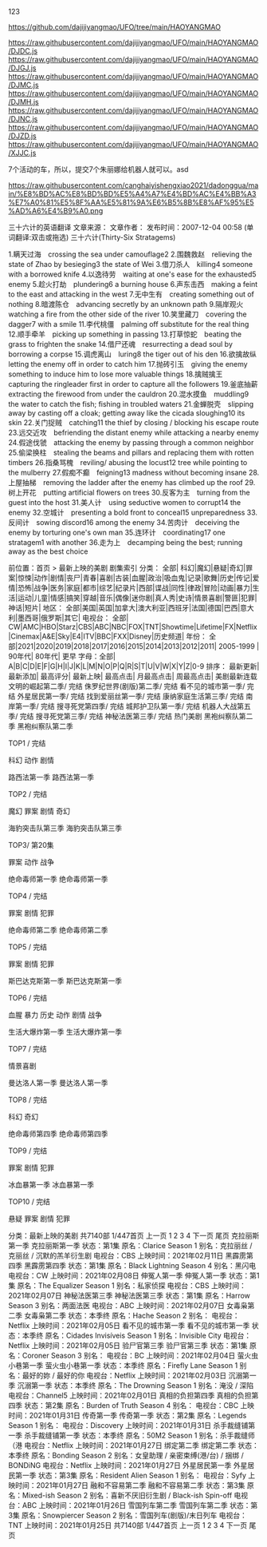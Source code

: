 



123


https://github.com/dajijiyangmao/UFO/tree/main/HAOYANGMAO

https://raw.githubusercontent.com/dajijiyangmao/UFO/main/HAOYANGMAO/DJDC.js
https://raw.githubusercontent.com/dajijiyangmao/UFO/main/HAOYANGMAO/DJGJ.js
https://raw.githubusercontent.com/dajijiyangmao/UFO/main/HAOYANGMAO/DJMC.js
https://raw.githubusercontent.com/dajijiyangmao/UFO/main/HAOYANGMAO/DJMH.js
https://raw.githubusercontent.com/dajijiyangmao/UFO/main/HAOYANGMAO/DJNC.js
https://raw.githubusercontent.com/dajijiyangmao/UFO/main/HAOYANGMAO/DJZD.js
https://raw.githubusercontent.com/dajijiyangmao/UFO/main/HAOYANGMAO/XJJC.js

7个活动的车，所以，提交7个朱丽娜给机器人就可以。asd


https://raw.githubusercontent.com/canghaiyishengxiao2021/dadonggua/main/%E8%BD%AC%E8%BD%BD%E5%A4%A7%E4%BD%AC%E4%BB%A3%E7%A0%81%E5%8F%AA%E5%81%9A%E6%B5%8B%E8%AF%95%E5%AD%A6%E4%B9%A0.png

三十六计的英语翻译
文章来源： 文章作者： 发布时间：2007-12-04 00:58 
(单词翻译:双击或拖选)
三十六计(Thirty-Six Stratagems)

1.瞒天过海　crossing the sea under camouflage2
2.围魏救赵　relieving the state of Zhao by besieging3 the state of Wei
3.借刀杀人　killing4 someone with a borrowed knife
4.以逸待劳　waiting at one's ease for the exhausted5 enemy
5.趁火打劫　plundering6 a burning house
6.声东击西　making a feint to the east and attacking in the west
7.无中生有　creating something out of nothing
8.暗渡陈仓　advancing secretly by an unknown path
9.隔岸观火　watching a fire from the other side of the river
10.笑里藏刀　covering the dagger7 with a smile
11.李代桃僵　palming off substitute for the real thing
12.顺手牵羊　picking up something in passing
13.打草惊蛇　beating the grass to frighten the snake
14.借尸还魂　resurrecting a dead soul by borrowing a corpse
15.调虎离山　luring8 the tiger out of his den
16.欲擒故纵　letting the enemy off in order to catch him
17.抛砖引玉　giving the enemy something to induce him to lose more valuable things
18.擒贼擒王　capturing the ringleader first in order to capture all the followers
19.釜底抽薪　extracting the firewood from under the cauldron
20.混水摸鱼　muddling9 the water to catch the fish; fishing in troubled waters
21.金蝉脱壳　slipping away by casting off a cloak; getting away like the cicada sloughing10 its skin
22.关门捉贼　catching11 the thief by closing / blocking his escape route
23.远交近攻　befriending the distant enemy while attacking a nearby enemy
24.假途伐虢　attacking the enemy by passing through a common neighbor
25.偷梁换柱　stealing the beams and pillars and replacing them with rotten timbers
26.指桑骂槐　reviling/ abusing the locust12 tree while pointing to the mulberry
27.假痴不癫　feigning13 madness without becoming insane
28.上屋抽梯　removing the ladder after the enemy has climbed up the roof
29.树上开花　putting artificial flowers on trees
30.反客为主　turning from the guest into the host
31.美人计　using seductive women to corrupt14 the enemy
32.空城计　presenting a bold front to conceal15 unpreparedness
33.反间计　sowing discord16 among the enemy
34.苦肉计　deceiving the enemy by torturing one's own man
35.连环计　coordinating17 one stratagem1 with another
36.走为上　decamping being the best; running away as the best choice



前位置：首页 > 最新上映的美剧
剧集索引
分类：
全部| 科幻|魔幻|悬疑|奇幻|罪案|惊悚|动作|剧情|丧尸|青春|喜剧|古装|血腥|政治|吸血鬼|记录|歌舞|历史|传记|爱情|恐怖|战争|医务|家庭|都市|综艺|纪录片|西部|谍战|同性|律政|冒险|动画|暴力|生活|运动|儿童|情感|搞笑|穿越|音乐|偶像|迷你剧|真人秀|史诗|情景喜剧|警匪|犯罪|神话|短片|
地区：
全部|美国|英国|加拿大|澳大利亚|西班牙|法国|德国|巴西|意大利|墨西哥|俄罗斯|其它|
电视台：
全部| CW|AMC|HBO|Starz|CBS|ABC|NBC|FOX|TNT|Showtime|Lifetime|FX|Netflix|Cinemax|A&E|Sky|E4|ITV|BBC|FXX|Disney|历史频道|
年份：
全部|2021|2020|2019|2018|2017|2016|2015|2014|2013|2012|2011| 2005-1999 | 90年代| 80年代| 更早
字母：全部| A|B|C|D|E|F|G|H|I|J|K|L|M|N|O|P|Q|R|S|T|U|V|W|X|Y|Z|0-9
排序：
最新更新| 最新添加| 最高评分| 最新上映| 最高点击| 月最高点击| 周最高点击|
美剧最新连载
文明的崛起第二季/ 完结
侏罗纪世界(剧版)第二季/ 完结
看不见的城市第一季/ 完结
外星居民第一季/ 完结
找到爱丽丝第一季/ 完结
康纳家庭生活第三季/ 完结
南岸第一季/ 完结
搜寻死党第四季/ 完结
城邦护卫队第一季/ 完结
机器人大战第五季/ 完结
搜寻死党第三季/ 完结
神秘法医第三季/ 完结
热门美剧
黑袍纠察队第二季
黑袍纠察队第二季

TOP1 / 完结

科幻 动作 剧情

路西法第一季
路西法第一季

TOP2 / 完结

魔幻 罪案 剧情 奇幻

海豹突击队第三季
海豹突击队第三季

TOP3/ 第20集

罪案 动作 战争

绝命毒师第一季
绝命毒师第一季

TOP4 / 完结

罪案 剧情 犯罪

绝命毒师第二季
绝命毒师第二季

TOP5 / 完结

罪案 剧情 犯罪

斯巴达克斯第一季
斯巴达克斯第一季

TOP6 / 完结

血腥 暴力 历史 动作 剧情 战争

生活大爆炸第一季
生活大爆炸第一季

TOP7 / 完结

情景喜剧

曼达洛人第一季
曼达洛人第一季

TOP8 / 完结

科幻 奇幻

绝命毒师第四季
绝命毒师第四季

TOP9 / 完结

罪案 剧情 犯罪

冰血暴第一季
冰血暴第一季

TOP10 / 完结

悬疑 罪案 剧情 犯罪

分类：最新上映的美剧
共7140部 1/447首页 上一页 1 2 3 4 下一页 尾页
克拉丽斯第一季
克拉丽斯第一季
状态：第1集
原名：Clarice Season 1
别名：克拉丽丝 / 克丽丝 / 沉默的羔羊衍生剧
电视台：CBS
上映时间：2021年02月11日
黑霹雳第四季
黑霹雳第四季
状态：第1集
原名：Black Lightning Season 4
别名：黑闪电
电视台：CW
上映时间：2021年02月08日
伸冤人第一季
伸冤人第一季
状态：第1集
原名：The Equalizer Season 1
别名：私家侦探
电视台：CBS
上映时间：2021年02月07日
神秘法医第三季
神秘法医第三季
状态：第1集
原名：Harrow Season 3
别名：两面法医
电视台：ABC
上映时间：2021年02月07日
女毒枭第二季
女毒枭第二季
状态：本季终
原名：Hache Season 2
别名：
电视台：Netflix
上映时间：2021年02月05日
看不见的城市第一季
看不见的城市第一季
状态：本季终
原名：Cidades Invisíveis Season 1
别名：Invisible City
电视台：Netflix
上映时间：2021年02月05日
验尸官第三季
验尸官第三季
状态：第1集
原名：Coroner Season 3
别名：
电视台：BC
上映时间：2021年02月04日
萤火虫小巷第一季
萤火虫小巷第一季
状态：本季终
原名：Firefly Lane Season 1
别名：最好的妳 / 最好的你
电视台：Netflix
上映时间：2021年02月03日
沉溺第一季
沉溺第一季
状态：本季终
原名：The Drowning Season 1
别名：淹没 / 深陷
电视台：Channel5
上映时间：2021年02月01日
真相的负担第四季
真相的负担第四季
状态：第2集
原名：Burden of Truth Season 4
别名：
电视台：CBC
上映时间：2021年01月31日
传奇第一季
传奇第一季
状态：第2集
原名：Legends Season 1
别名：
电视台：Discovery
上映时间：2021年01月31日
杀手裁缝铺第一季
杀手裁缝铺第一季
状态：本季终
原名：50M2 Season 1
别名：杀手裁缝师（港
电视台：Netflix
上映时间：2021年01月27日
绑定第二季
绑定第二季
状态：本季终
原名：Bonding Season 2
别名：女皇助理 / 亲密束缚(港/台) / 捆绑 / BONDiNG
电视台：Netflix
上映时间：2021年01月27日
外星居民第一季
外星居民第一季
状态：第3集
原名：Resident Alien Season 1
别名：
电视台：Syfy
上映时间：2021年01月27日
融和不容易第二季
融和不容易第二季
状态：第3集
原名：Mixed-ish Season 2
别名：喜新不厌旧衍生剧 / Black-ish Spin-off
电视台：ABC
上映时间：2021年01月26日
雪国列车第二季
雪国列车第二季
状态：第3集
原名：Snowpiercer Season 2
别名：雪国列车(剧版)/末日列车
电视台：TNT
上映时间：2021年01月25日
共7140部 1/447首页 上一页 1 2 3 4 下一页 尾页
